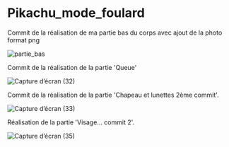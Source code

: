 # Pikachu_mode_foulard

Commit de la réalisation de ma partie bas du corps avec ajout de la photo format png

![partie_bas](https://user-images.githubusercontent.com/46560785/126540404-c4ae2f42-8618-4a98-bba8-e45d2736995f.png)

Commit de la réalisation de la partie 'Queue'

![Capture d’écran (32)](https://user-images.githubusercontent.com/46560785/126550341-cdeb4560-61cd-4d7a-889d-6ba2b20b648a.png)

Commit de la réalisation de la partie 'Chapeau et lunettes 2ème commit'.

![Capture d’écran (33)](https://user-images.githubusercontent.com/46560785/126583166-c60b9a05-ef1e-4c7c-baa6-c367263c4a30.png)

Réalisation de la partie 'Visage... commit 2'.

![Capture d’écran (35)](https://user-images.githubusercontent.com/46560785/126588823-4878895f-1130-437d-afeb-5caec1fa34c7.png)
